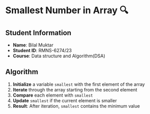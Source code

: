 # Smallest Number in Array 🔍

## Student Information
- **Name**: Bilal Muktar  
- **Student ID**: RMNS-6274/23 
- **Course**: Data structure and Algorithm(DSA)

## Algorithm
1. **Initialize** a variable `smallest` with the first element of the array  
2. **Iterate** through the array starting from the second element  
3. **Compare** each element with `smallest`  
4. **Update** `smallest` if the current element is smaller  
5. **Result**: After iteration, `smallest` contains the minimum value  

